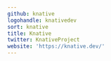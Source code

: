 ```yaml
---
github: knative
logohandle: knativedev
sort: knative
title: Knative
twitter: KnativeProject
website: 'https://knative.dev/'
---
```

